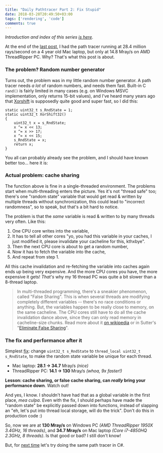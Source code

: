 ```yaml
---
title: "Daily Pathtracer Part 2: Fix Stupid"
date: 2018-03-28T20:49:50+03:00
tags: ['rendering', 'code']
comments: true
---
```


*Introduction and index of this series [is here](/blog/2018/03/28/Daily-Pathtracer-Part-0-Intro/)*.

At the end of the [last post](/blog/2018/03/28/Daily-Pathtracer-Part-1-Initial-C--/), I had the path
tracer running at 28.4 million rays/second on a 4 year old Mac laptop, but only at 14.8 Mray/s
on AMD ThreadRipper PC. Why? That's what this post is about.


### The problem? Random number generator

Turns out, the problem was in my little random number generator. A path tracer needs *a lot* of random
numbers, and needs them fast. Built-in C `rand()` is fairly limited in many cases (e.g. on Windows MSVC
implementation, only returns 15-bit values), and I've heard many years ago that
[Xorshift](https://en.wikipedia.org/wiki/Xorshift) is supposedly quite good and super fast, so I did this:

```
static uint32_t s_RndState = 1;
static uint32_t XorShift32()
{
    uint32_t x = s_RndState;
    x ^= x << 13;
    x ^= x >> 17;
    x ^= x << 15;
    s_RndState = x;
    return x;
}
```

You all can probably already see the problem, and I should have known better too... here it is:

### Actual problem: cache sharing

The function above is fine in a single-threaded environment. The problems start when multi-threading enters
the picture. Yes it's not "thread safe" too; there's one "random state" variable that would get read & written
by multiple threads without synchronization, this could lead to "incorrect randomness", so to speak,
but that's a bit hard to notice.

The problem is that the *same* variable is read & written to by many threads very often. Like this:

1. One CPU core writes into the variable,
1. It has to tell all other cores "yo, you had this variable in your caches, I just modified it, please
   invalidate your cacheline for this, kthxbye".
1. Then the next CPU core is about to get a random number,
1. Now it has to fetch the variable into the cache,
1. And repeat from step 1.

All this cache invalidation and re-fetching the variable into caches again ends up being very expensive.
And the more CPU cores you have, the more expensive it gets! *That's* why my 16 thread PC
was quite a bit slower than a 8-thread laptop.

> In multi-threaded programming, there's a sneakier phenomenon, called "False Sharing".
> This is when several threads are modifying completely different variables -- there's no race
> conditions or anything. But, the variables happen to be really close to memory, on the same
> cacheline. The CPU cores still have to do all the cache invalidation dance above, since they can
> only read memory in cacheline-size chunks. Read more about it
> [on wikipedia](https://en.wikipedia.org/wiki/False_sharing) or in Sutter's
> "[Eliminate False Sharing](http://www.drdobbs.com/parallel/eliminate-false-sharing/217500206)".


### The fix and performance after it

Simplest [fix](https://github.com/aras-p/ToyPathTracer/commit/a9d633c0bf46dc39e374c66ebfd9bfcf0d6273c1):
change `uint32_t s_RndState` to `thread_local uint32_t s_RndState`, to make
the random state variable be unique for each thread.

* Mac laptop: **28.1 -> 34.7** Mray/s *(nice)*
* ThreadRipper PC: **14.1 -> 130** Mray/s *(whoa, 9x faster!)*

**Lesson: cache sharing, or false cache sharing, can *really* bring your performance down**. Watch out!

And yes, I know. I shouldn't have had that as a global variable in the first place, *mea culpa*.
Even with the fix, I should perhaps have made the "random state" be explicitly passed down into functions,
instead of slapping an "eh, let's put into thread local storage, will do the trick". Don't do this
in production code :)


So, now we are at **130 Mray/s** on Windows PC *(AMD ThreadRipper 1950X 3.4GHz, 16 threads)*, and
**34.7 Mray/s** on Mac laptop *(Core i7-4850HQ 2.3GHz, 8 threads)*. Is that good or bad? I still don't
know!

But, for [next time](/blog/2018/03/28/Daily-Pathtracer-Part-3-CSharp-Unity-Burst/) let's try doing the same path tracer in C#.
